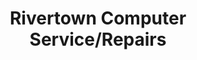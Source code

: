 ---
title: "Rivertown Computer Service/Repairs"
url: /cheboygan/rivertown-computer-service-repairs/
shop: computer
---